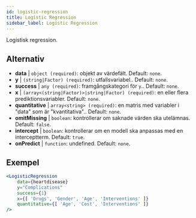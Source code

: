 ```yaml
---
id: logistic-regression
title: Logistic Regression
sidebar_label: Logistic Regression
---
```


Logistisk regression.

## Alternativ

* __data__ | `object (required)`: objekt av värdefält. Default: `none`.
* __y__ | `(string|Factor) (required)`: utfallsvariabel.. Default: `none`.
* __success__ | `any (required)`: framgångskategori för `y`.. Default: `none`.
* __x__ | `(array<(string|Factor)>|string|Factor) (required)`: en eller flera prediktionsvariabler. Default: `none`.
* __quantitative__ | `array<string> (required)`: en matris med variabler i "data" som är "kvantitativa".. Default: `none`.
* __omitMissing__ | `boolean`: kontrollerar om saknade värden ska utelämnas. Default: `false`.
* __intercept__ | `boolean`: kontrollerar om en modell ska anpassas med en interceptterm. Default: `true`.
* __onPredict__ | `function`: undefined. Default: `none`.


## Exempel

```jsx live
<LogisticRegression 
    data={heartdisease} 
    y="Complications"
    success={1}
    x={[ 'Drugs', 'Gender', 'Age', 'Interventions' ]}
    quantitative={[ 'Age', 'Cost', 'Interventions' ]}
/>
```

